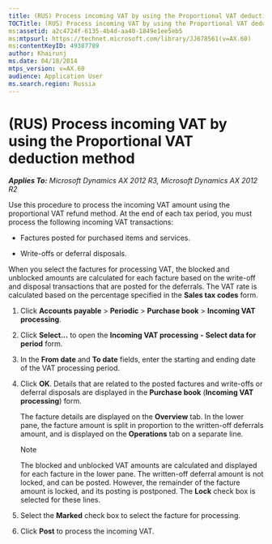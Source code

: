 ```yaml
---
title: (RUS) Process incoming VAT by using the Proportional VAT deduction method
TOCTitle: (RUS) Process incoming VAT by using the Proportional VAT deduction method
ms:assetid: a2c4724f-6135-4b4d-aa40-1849e1ee5eb5
ms:mtpsurl: https://technet.microsoft.com/library/JJ678561(v=AX.60)
ms:contentKeyID: 49387789
author: Khairunj
ms.date: 04/18/2014
mtps_version: v=AX.60
audience: Application User
ms.search.region: Russia
---
```


# (RUS) Process incoming VAT by using the Proportional VAT deduction method 


_**Applies To:** Microsoft Dynamics AX 2012 R3, Microsoft Dynamics AX 2012 R2_

Use this procedure to process the incoming VAT amount using the proportional VAT refund method. At the end of each tax period, you must process the following incoming VAT transactions:

  - Factures posted for purchased items and services.

  - Write-offs or deferral disposals.

When you select the factures for processing VAT, the blocked and unblocked amounts are calculated for each facture based on the write-off and disposal transactions that are posted for the deferrals. The VAT rate is calculated based on the percentage specified in the **Sales tax codes** form.

1.  Click **Accounts payable** \> **Periodic** \> **Purchase book** \> **Incoming VAT processing**.

2.  Click **Select...** to open the **Incoming VAT processing** **-** **Select data for period** form.

3.  In the **From date** and **To date** fields, enter the starting and ending date of the VAT processing period.

4.  Click **OK**. Details that are related to the posted factures and write-offs or deferral disposals are displayed in the **Purchase book** (**Incoming VAT processing**) form.
    
    The facture details are displayed on the **Overview** tab. In the lower pane, the facture amount is split in proportion to the written-off deferrals amount, and is displayed on the **Operations** tab on a separate line.
    

    > [!NOTE]
    > <P>The blocked and unblocked VAT amounts are calculated and displayed for each facture in the lower pane. The written-off deferral amount is not locked, and can be posted. However, the remainder of the facture amount is locked, and its posting is postponed. The <STRONG>Lock</STRONG> check box is selected for these lines.</P>



5.  Select the **Marked** check box to select the facture for processing.

6.  Click **Post** to process the incoming VAT.

  



